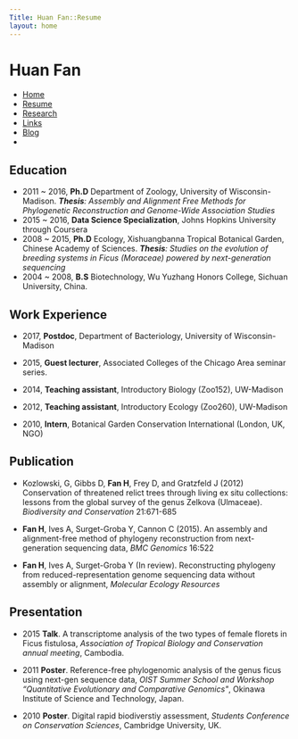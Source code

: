 ```yaml
---
Title: Huan Fan::Resume
layout: home
---
```



  
  <h1 class="sitename">Huan Fan</h1>
  <ul class="nav pills">
  <li><a href="/"><i class="fa fa-home fa-fw"></i> Home</a></li>
  <li class="active"><a href="resume.html" title="Curriculumn Vitae"><i class="fa fa-book fa-fw"></i> Resume</a></li>
  <li><a href="research.html" title="Research"><i class="fa fa-flask fa-fw"></i> Research</a></li>
  <li><a href="links.html" title="Useful links"><i class="fa fa-suitcase fa-fw"></i> Links</a></li>
  <li><a href="/en/"><i class="fa fa-sitemap fa-fw"></i> Blog</a></li>
  <li><a href="README.html"><i class="fa fa-info-circle fa-fw"></i> </a></li>
</ul>

## Education 
+  2011 ~ 2016, **Ph.D** Department of Zoology, University of Wisconsin-Madison.
_**Thesis**: Assembly and Alignment Free Methods for Phylogenetic Reconstruction and Genome-Wide Association Studies_
+ 2015 ~ 2016, **Data Science Specialization**, Johns Hopkins University through Coursera  
+  2008 ~ 2015, **Ph.D** Ecology, Xishuangbanna Tropical Botanical Garden, Chinese Academy of Sciences.
_**Thesis**: Studies on the evolution of breeding systems in Ficus (Moraceae) powered by next-generation sequencing_
+  2004 ~ 2008, **B.S** Biotechnology, Wu Yuzhang Honors College, Sichuan University, China.

## Work Experience
+  2017, **Postdoc**, Department of Bacteriology, University of Wisconsin-Madison
+  2015, **Guest lecturer**, Associated Colleges of the Chicago Area seminar series.
+  2014, **Teaching assistant**, Introductory Biology (Zoo152), UW-Madison
+  2012, **Teaching assistant**, Introductory Ecology (Zoo260), UW-Madison
+  2010, **Intern**, Botanical Garden Conservation International (London, UK, NGO)

## Publication
+	Kozlowski, G, Gibbs D, **Fan H**, Frey D, and Gratzfeld J (2012) Conservation of threatened relict trees through living ex situ collections: lessons from the global survey of the genus Zelkova (Ulmaceae). _Biodiversity and Conservation_ 21:671-685 
+	**Fan H**, Ives A, Surget-Groba Y, Cannon C (2015). An assembly and alignment-free method of phylogeny reconstruction from next-generation sequencing data, _BMC Genomics_ 16:522
+	**Fan H**, Ives A, Surget-Groba Y (In review). Reconstructing phylogeny from reduced-representation genome sequencing data without assembly or alignment, _Molecular Ecology Resources_


## Presentation
+	2015   **Talk**. A transcriptome analysis of the two types of female florets in Ficusfistulosa, _Association of Tropical Biology and Conservation annual meeting_, Cambodia.
+	2011   **Poster**. Reference-free phylogenomic analysis of the genus ficus using next-gen sequence data, _OIST Summer School and Workshop “Quantitative Evolutionary and Comparative Genomics"_, Okinawa Institute of Science and Technology, Japan. 
+	2010   **Poster**. Digital rapid biodiverstiy assessment, _Students Conference on Conservation Sciences_, Cambridge University, UK.




